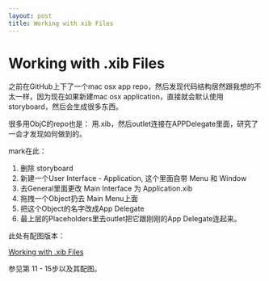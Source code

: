 ```yaml
---
layout: post
title: Working with xib Files
---
```


# Working with .xib Files

之前在GitHub上下了一个mac osx app repo，然后发现代码结构居然跟我想的不太一样，因为现在如果新建mac osx application，直接就会默认使用storyboard，然后会生成很多东西。

很多用ObjC的repo也是： 用.xib，然后outlet连接在APPDelegate里面，研究了一会才发现如何做到的。

mark在此：

1. 删除 storyboard
2. 新建一个User Interface - Application, 这个里面自带 Menu 和 Window
3. 去General里面更改 Main Interface 为 Application.xib
4. 拖拽一个Object扔去 Main Menu上面
5. 把这个Object的名字改成App Delegate
6. 最上层的Placeholders里去outlet把它跟刚刚的App Delegate连起来。


此处有配图版本：

[Working with .xib Files](https://developer.xamarin.com/guides/mac/application_fundamentals/working-with-xibs/)

参见第 11 - 15步以及其配图。



